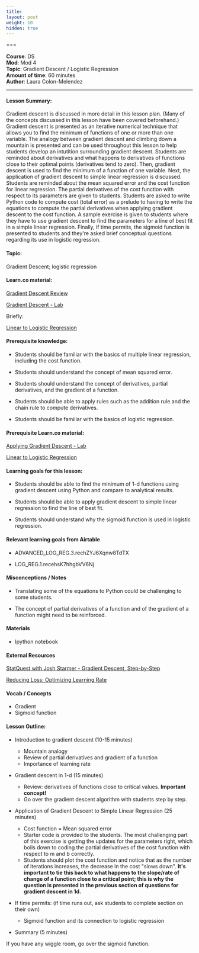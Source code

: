 ```yaml
---
title: 
layout: post
weight: 10
hidden: true
---
```


===


**Course**: DS   <br/>
**Mod**: Mod 4               <br/>
**Topic**: Gradient Descent / Logistic Regression   <br/>
**Amount of time**: 60  minutes  <br/>
**Author**: Laura Colon-Melendez


***

#### Lesson Summary:

Gradient descent is discussed in more detail in this lesson plan. (Many of the concepts discussed in this lesson have been covered beforehand.) Gradient descent is presented as an iterative numerical technique that allows you to find the minimum of functions of one or more than one variable. The analogy between gradient descent and climbing down a mountain is presented and can be used throughout this lesson to help students develop an intutition surrounding gradient descent. Students are reminded about derivatives and what happens to derivatives of functions close to their optimal points (derivatives tend to zero). Then, gradient descent is used to find the minimum of a function of one variable. Next, the application of gradient descent to simple linear regression is discussed. Students are reminded about the mean squared error and the cost function for linear regression. The partial derivatives of the cost function with respect to its parameters are given to students. Students are asked to write Python code to compute cost (total error) as a prelude to having to write the equations to compute the partial derivatives when applying gradient descent to the cost function. A sample exercise is given to students where they have to use gradient descent to find the parameters for a line of best fit in a simple linear regression. Finally, if time permits, the sigmoid function is presented to students and they're asked brief conceptual questions regarding its use in logistic regression. 



#### Topic:

Gradient Descent; logistic regression

#### Learn.co material:

[Gradient Descent Review](https://github.com/learn-co-curriculum/dsc-gradient-descent-review)

[Gradient Descent - Lab](https://github.com/learn-co-curriculum/dsc-gradient-descent-lab)

Briefly:

[Linear to Logistic Regression](https://github.com/learn-co-curriculum/dsc-linear-to-logistic-regression)


#### Prerequisite knowledge: 

* Students should be familiar with the basics of multiple linear regression, including the cost function. 

* Students should understand the concept of mean squared error.

* Students should understand the concept of derivatives, partial derivatives, and the gradient of a function.

* Students should be able to apply rules such as the addition rule and the chain rule to compute derivatives.

* Students should be familiar with the basics of logistic regression. 

#### Prerequisite Learn.co material:

[Applying Gradient Descent - Lab](https://github.com/learn-co-curriculum/dsc-applying-gradient-descent-lab)

[Linear to Logistic Regression](https://github.com/learn-co-curriculum/dsc-linear-to-logistic-regression)

#### Learning goals for this lesson:

* Students should be able to find the minimum of 1-d functions using gradient descent using Python and compare to analytical results.  

* Students should be able to apply gradient descent to simple linear regression to find the line of best fit. 

* Students should understand why the sigmoid function is used in logistic regression. 

#### Relevant learning goals from Airtable 

* ADVANCED_LOG_REG.3.rechZYJ6Xqnw8TdTX

* LOG_REG.1.recehsK7hhgbVV6Nj

#### Misconceptions / Notes

* Translating some of the equations to Python could be challenging to some students.

* The concept of partial derivatives of a function and of the gradient of a function might need to be reinforced. 

#### Materials

- Ipython notebook

#### External Resources

[StatQuest with Josh Starmer - Gradient Descent, Step-by-Step](https://www.youtube.com/watch?v=sDv4f4s2SB8)

[Reducing Loss: Optimizing Learning Rate](https://developers.google.com/machine-learning/crash-course/fitter/graph)

#### Vocab / Concepts 

* Gradient
* Sigmoid function


#### Lesson Outline:

* Introduction to gradient descent (10-15 minutes)
    * Mountain analogy 
    * Review of partial derivatives and gradient of a function 
    * Importance of learning rate  
    
* Gradient descent in 1-d (15 minutes) 
    * Review: derivatives of functions close to critical values. **Important concept!**
    * Go over the gradient descent algorithm with students step by step.
    
* Application of Gradient Descent to Simple Linear Regression (25 minutes) 
    * Cost function = Mean squared error
    * Starter code is provided to the students. The most challenging part of this exercise is getting the updates for the parameters right, which boils down to coding the partial derivatives of the cost function with respect to m and b correctly. 
    * Students should plot the cost function and notice that as the number of iterations increases, the decrease in the cost "slows down". __It's important to tie this back to what happens to the slope/rate of change of a function close to a critical point; this is why the question is presented in the previous section of questions for gradient descent in 1d.__

* If time permits: (if time runs out, ask students to complete section on their own)
    * Sigmoid function and its connection to logistic regression
    
* Summary (5 minutes)

If you have any wiggle room, go over the sigmoid function. 